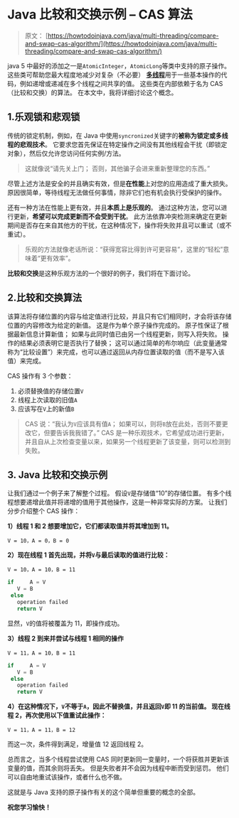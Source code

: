 # Java 比较和交换示例 – CAS 算法

> 原文： [https://howtodoinjava.com/java/multi-threading/compare-and-swap-cas-algorithm/](https://howtodoinjava.com/java/multi-threading/compare-and-swap-cas-algorithm/)

java 5 中最好的添加之一是`AtomicInteger`，`AtomicLong`等类中支持的原子操作。这些类可帮助您最大程度地减少对复杂（不必要） [**多线程**](//howtodoinjava.com/category/java/multi-threading/ "multi-threading")用于一些基本操作的代码，例如递增或递减在多个线程之间共享的值。 这些类在内部依赖于名为  CAS（比较和交换）的算法。 在本文中，我将详细讨论这个概念。

## 1.乐观锁和悲观锁

传统的锁定机制，例如，在 Java 中使用`syncronized`关键字的**被称为锁定或多线程的悲观技术**。 它要求您首先保证在特定操作之间没有其他线程会干扰（即锁定对象），然后仅允许您访问任何实例/方法。

> 这就像说“请先关上门； 否则，其他骗子会进来重新整理您的东西。”

尽管上述方法是安全的并且确实有效，但是**在性能**上对您的应用造成了重大损失。 原因很简单，等待线程无法做任何事情，除非它们也有机会执行受保护的操作。

还有一种方法在性能上更有效，并且**本质上是乐观的**。 通过这种方法，您可以进行更新，**希望可以完成更新而不会受到干扰**。 此方法依靠冲突检测来确定在更新期间是否存在来自其他方的干扰，在这种情况下，操作将失败并且可以重试（或不重试）。

> 乐观的方法就像老话所说：“获得宽容比得到许可更容易”，这里的“轻松”意味着“更有效率”。

**比较和交换**是这种乐观方法的一个很好的例子，我们将在下面讨论。

## 2.比较和交换算法

该算法将存储位置的内容与给定值进行比较，并且只有它们相同时，才会将该存储位置的内容修改为给定的新值。 这是作为单个原子操作完成的。 原子性保证了根据最新信息计算新值； 如果与此同时值已由另一个线程更新，则写入将失败。 操作的结果必须表明它是否执行了替换； 这可以通过简单的布尔响应（此变量通常称为“比较设置”）来完成，也可以通过返回从内存位置读取的值（而不是写入该值）来完成。

CAS 操作有 3 个参数：

1.  必须替换值的存储位置`V`
2.  线程上次读取的旧值`A`
3.  应该写在`V`上的新值`B` 

> CAS 说：“我认为`V`应该具有值`A`； 如果可以，则将`B`放在此处，否则不要更改它，但要告诉我我错了。” CAS 是一种乐观技术，它希望成功进行更新，并且自从上次检查变量以来，如果另一个线程更新了该变量，则可以检测到失败。

## 3\. Java 比较和交换示例

让我们通过一个例子来了解整个过程。 假设`V`是存储值“10”的存储位置。 有多个线程想要递增此值并将递增的值用于其他操作，这是一种非常实际的方案。 让我们分步介绍整个 CAS 操作：

**1）线程 1 和 2 想要增加它，它们都读取值并将其增加到 11。**

`V = 10，A = 0，B = 0`

**2）现在线程 1 首先出现，并将`V`与最后读取的值进行比较：**

`V = 10，A = 10，B = 11`

```java
if     A = V
   V = B
 else
   operation failed
   return V
```

显然，`V`的值将被覆盖为 11，即操作成功。

**3）线程 2 到来并尝试与线程 1 相同的操作**

`V = 11，A = 10，B = 11`

```java
if     A = V
   V = B
 else
   operation failed
   return V
```

**4）在这种情况下，`V`不等于`A`，因此不替换值，并且返回`V`即 11 的当前值。 现在线程 2，再次使用以下值重试此操作：**

`V = 11，A = 11，B = 12`

而这一次，条件得到满足，增量值 12 返回线程 2。

总而言之，当多个线程尝试使用 CAS 同时更新同一变量时，一个将获胜并更新该变量的值，而其余则将丢失。 但是失败者并不会因为线程中断而受到惩罚。 他们可以自由地重试该操作，或者什么也不做。

这就是与 Java 支持的原子操作有关的这个简单但重要的概念的全部。

**祝您学习愉快！**